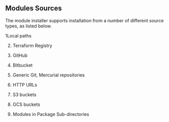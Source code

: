 ## Modules Sources

The module installer supports installation from a number of different source types, as listed below.

1Local paths

2. Terraform Registry

3. GitHub

4. Bitbucket

5. Generic Git, Mercurial repositories

6. HTTP URLs

7. S3 buckets

8. GCS buckets

9. Modules in Package Sub-directories
